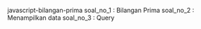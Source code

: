 javascript-bilangan-prima
soal_no_1 : Bilangan Prima
soal_no_2 : Menampilkan data
soal_no_3 : Query
